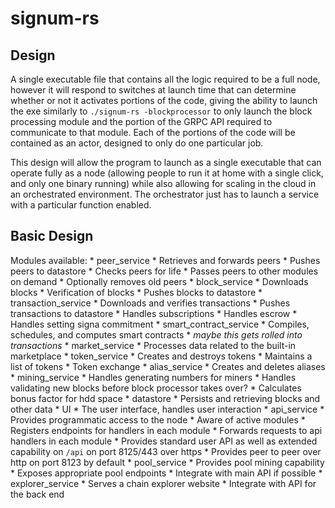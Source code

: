 # signum-rs

## Design
A single executable file that contains all the logic required to be a full node, however it will respond to switches at launch time that can determine whether or not it activates portions of the code, giving the ability to launch the exe similarly to `./signum-rs -blockprocessor` to only launch the block processing module and the portion of the GRPC API required to communicate to that module. Each of the portions of the code will be contained as an actor, designed to only do one particular job.

This design will allow the program to launch as a single executable that can operate fully as a node (allowing people to run it at home with a single click, and only one binary running) while also allowing for scaling in the cloud in an orchestrated environment. The orchestrator just has to launch a service with a particular function enabled.

## Basic Design
Modules available:
    * peer_service
        * Retrieves and forwards peers
        * Pushes peers to datastore
        * Checks peers for life
        * Passes peers to other modules on demand
        * Optionally removes old peers
    * block_service
        * Downloads blocks
        * Verification of blocks
        * Pushes blocks to datastore
    * transaction_service
        * Downloads and verifies transactions
        * Pushes transactions to datastore
        * Handles subscriptions
        * Handles escrow
        * Handles setting signa commitment
    * smart_contract_service
        * Compiles, schedules, and computes smart contracts
        * _maybe this gets rolled into transactions_
    * market_service
        * Processes data related to the built-in marketplace
    * token_service
        * Creates and destroys tokens
        * Maintains a list of tokens
        * Token exchange
    * alias_service
        * Creates and deletes aliases
    * mining_service
        * Handles generating numbers for miners
        * Handles validating new blocks before block processor takes over?
        * Calculates bonus factor for hdd space
    * datastore
        * Persists and retrieving blocks and other data
    * UI
        * The user interface, handles user interaction
    * api_service
        * Provides programmatic access to the node
        * Aware of active modules
        * Registers endpoints for handlers in each module
        * Forwards requests to api handlers in each module
        * Provides standard user API as well as extended capability on `/api` on port 8125/443 over https
        * Provides peer to peer over http on port 8123 by default
    * pool_service
        * Provides pool mining capability
        * Exposes appropriate pool endpoints
        * Integrate with main API if possible
    * explorer_service
        * Serves a chain explorer website
        * Integrate with API for the back end
